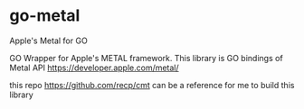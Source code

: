 # go-metal
Apple's Metal for GO

GO Wrapper for Apple's METAL framework. This library is GO bindings of Metal API https://developer.apple.com/metal/

this repo https://github.com/recp/cmt can be a reference for me to build this library

